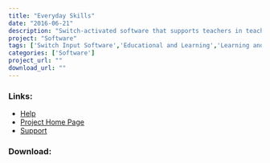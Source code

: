 ```yaml
---
title: "Everyday Skills"
date: "2016-06-21"
description: "Switch-activated software that supports teachers in teaching the young people who are deafblind in learning everyday skills."
project: "Software"
tags: ['Switch Input Software','Educational and Learning','Learning and Education' ]
categories: ['Software']
project_url: ""
download_url: ""
---
```



### Links:
- <a href="http://www.deafblindonline.org.uk/everyday_skills_manual.doc">Help</a>
- <a href="http://www.deafblindonline.org.uk/">Project Home Page</a>
- <a href="http://www.deafblindonline.org.uk/feedback.html">Support</a>

### Download:  
